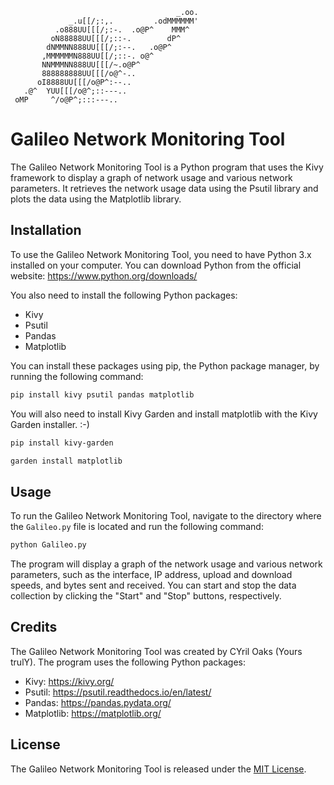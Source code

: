                                          _.oo.
                 _.u[[/;:,.         .odMMMMMM'
              .o888UU[[[/;:-.  .o@P^    MMM^
             oN88888UU[[[/;::-.        dP^
            dNMMNN888UU[[[/;:--.   .o@P^
           ,MMMMMMN888UU[[/;::-. o@^
           NNMMMNN888UU[[[/~.o@P^
           888888888UU[[[/o@^-..
          oI8888UU[[[/o@P^:--..
       .@^  YUU[[[/o@^;::---..
     oMP     ^/o@P^;:::---..

# Galileo Network Monitoring Tool

The Galileo Network Monitoring Tool is a Python program that uses the Kivy framework to display a graph of network usage and various network parameters. It retrieves the network usage data using the Psutil library and plots the data using the Matplotlib library.

## Installation

To use the Galileo Network Monitoring Tool, you need to have Python 3.x installed on your computer. You can download Python from the official website: https://www.python.org/downloads/

You also need to install the following Python packages:

- Kivy
- Psutil
- Pandas
- Matplotlib

You can install these packages using pip, the Python package manager, by running the following command:

```bash
pip install kivy psutil pandas matplotlib
```

You will also need to install Kivy Garden and install matplotlib with the Kivy Garden installer. :-)

```bash
pip install kivy-garden
```

```bash
garden install matplotlib
```

## Usage

To run the Galileo Network Monitoring Tool, navigate to the directory where the `Galileo.py` file is located and run the following command:

```bash
python Galileo.py
```

The program will display a graph of the network usage and various network parameters, such as the interface, IP address, upload and download speeds, and bytes sent and received. You can start and stop the data collection by clicking the "Start" and "Stop" buttons, respectively.

## Credits

The Galileo Network Monitoring Tool was created by CYril Oaks (Yours trulY). The program uses the following Python packages:

- Kivy: https://kivy.org/
- Psutil: https://psutil.readthedocs.io/en/latest/
- Pandas: https://pandas.pydata.org/
- Matplotlib: https://matplotlib.org/

## License

The Galileo Network Monitoring Tool is released under the [MIT License](https://opensource.org/licenses/MIT).
